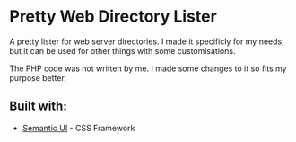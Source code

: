 # Pretty Web Directory Lister
A pretty lister for web server directories. I made it specificly for my needs, but it can be used for other things with some customisations.

The PHP code was not written by me. I made some changes to it so fits my purpose better.

## Built with:

* [Semantic UI](http://www.semantic-ui.com/) - CSS Framework
